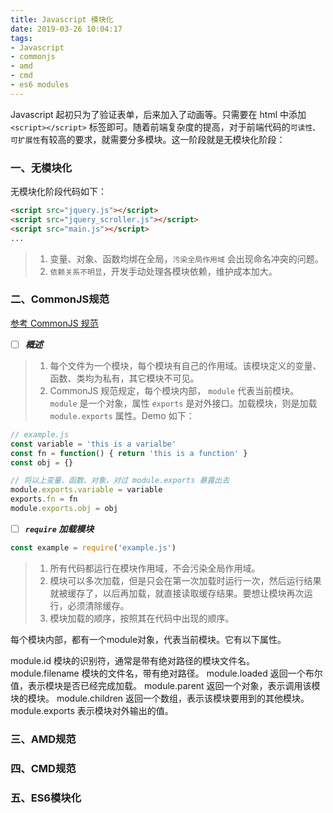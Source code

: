 ```yaml
---
title: Javascript 模块化
date: 2019-03-26 10:04:17
tags:
- Javascript
- commonjs
- amd
- cmd
- es6 modules
---
```

Javascript 起初只为了验证表单，后来加入了动画等。只需要在 html 中添加 `<script></script>` 标签即可。随着前端复杂度的提高，对于前端代码的`可读性、可扩展性`有较高的要求，就需要分多模块。这一阶段就是无模块化阶段：
### 一、无模块化
无模块化阶段代码如下：
```html
<script src="jquery.js"></script>
<script src="jquery_scroller.js"></script>
<script src="main.js"></script>
...
```
> 1.  变量、对象、函数均绑在全局，`污染全局作用域` 会出现命名冲突的问题。
> 2.  `依赖关系不明显`，开发手动处理各模块依赖，维护成本加大。

<!-- more -->

### 二、CommonJS规范
[参考 CommonJS 规范](http://Javascript.ruanyifeng.com/nodejs/module.html#toc0)
- [ ] ***概述***
> 1.  每个文件为一个模块，每个模块有自己的作用域。该模块定义的变量、函数、类均为私有，其它模块不可见。
> 2.  CommonJS 规范规定，每个模块内部， `module` 代表当前模块。`module` 是一个对象，属性 `exports` 是对外接口。加载模块，则是加载 `module.exports` 属性。Demo 如下：

```Javascript
// example.js
const variable = 'this is a varialbe'
const fn = function() { return 'this is a function' }
const obj = {}

// 将以上变量、函数、对象，对过 module.exports 暴露出去
module.exports.variable = variable
exports.fn = fn
module.exports.obj = obj
```
- [ ] ***`require` 加载模块***

```Javascript
const example = require('example.js')
```
> 1.  所有代码都运行在模块作用域，不会污染全局作用域。
> 2.  模块可以多次加载，但是只会在第一次加载时运行一次，然后运行结果就被缓存了，以后再加载，就直接读取缓存结果。要想让模块再次运行，必须清除缓存。
> 3.  模块加载的顺序，按照其在代码中出现的顺序。

每个模块内部，都有一个module对象，代表当前模块。它有以下属性。

module.id 模块的识别符，通常是带有绝对路径的模块文件名。
module.filename 模块的文件名，带有绝对路径。
module.loaded 返回一个布尔值，表示模块是否已经完成加载。
module.parent 返回一个对象，表示调用该模块的模块。
module.children 返回一个数组，表示该模块要用到的其他模块。
module.exports 表示模块对外输出的值。

### 三、AMD规范
### 四、CMD规范
### 五、ES6模块化
